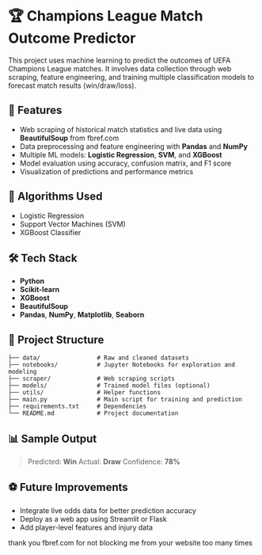 # 🏆 Champions League Match Outcome Predictor

This project uses machine learning to predict the outcomes of UEFA Champions League matches. It involves data collection through web scraping, feature engineering, and training multiple classification models to forecast match results (win/draw/loss).

## 🚀 Features

* Web scraping of historical match statistics and live data using **BeautifulSoup** from fbref.com
* Data preprocessing and feature engineering with **Pandas** and **NumPy**
* Multiple ML models: **Logistic Regression**, **SVM**, and **XGBoost**
* Model evaluation using accuracy, confusion matrix, and F1 score
* Visualization of predictions and performance metrics

## 🧠 Algorithms Used

* Logistic Regression
* Support Vector Machines (SVM)
* XGBoost Classifier

## 🛠️ Tech Stack

* **Python**
* **Scikit-learn**
* **XGBoost**
* **BeautifulSoup**
* **Pandas**, **NumPy**, **Matplotlib**, **Seaborn**

## 📁 Project Structure

```
├── data/                # Raw and cleaned datasets
├── notebooks/           # Jupyter Notebooks for exploration and modeling
├── scraper/             # Web scraping scripts
├── models/              # Trained model files (optional)
├── utils/               # Helper functions
├── main.py              # Main script for training and prediction
├── requirements.txt     # Dependencies
└── README.md            # Project documentation
```

## 📊 Sample Output

> Predicted: **Win**
> Actual: **Draw**
> Confidence: **78%**

## ⚽ Future Improvements

* Integrate live odds data for better prediction accuracy
* Deploy as a web app using Streamlit or Flask
* Add player-level features and injury data

thank you fbref.com for not blocking me from your website too many times
